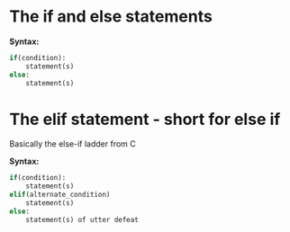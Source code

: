# The if and else statements

**Syntax:**
```python
if(condition):
	statement(s)
else:
	statement(s)
```

# The elif statement - short for else if

Basically the else-if ladder from C

**Syntax:**
```python
if(condition):
	statement(s)
elif(alternate_condition)
	statement(s)
else:
	statement(s) of utter defeat
```

